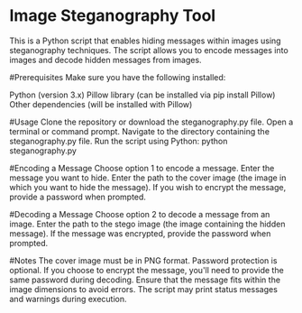 # Image Steganography Tool
This is a Python script that enables hiding messages within images using steganography techniques. The script allows you to encode messages into images and decode hidden messages from images.

#Prerequisites
Make sure you have the following installed:

Python (version 3.x)
Pillow library (can be installed via pip install Pillow)
Other dependencies (will be installed with Pillow)

#Usage
Clone the repository or download the steganography.py file.
Open a terminal or command prompt.
Navigate to the directory containing the steganography.py file.
Run the script using Python: python steganography.py

#Encoding a Message
Choose option 1 to encode a message.
Enter the message you want to hide.
Enter the path to the cover image (the image in which you want to hide the message).
If you wish to encrypt the message, provide a password when prompted.

#Decoding a Message
Choose option 2 to decode a message from an image.
Enter the path to the stego image (the image containing the hidden message).
If the message was encrypted, provide the password when prompted.

#Notes
The cover image must be in PNG format.
Password protection is optional. If you choose to encrypt the message, you'll need to provide the same password during decoding.
Ensure that the message fits within the image dimensions to avoid errors.
The script may print status messages and warnings during execution.

